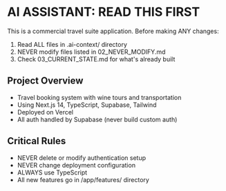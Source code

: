 # AI ASSISTANT: READ THIS FIRST

This is a commercial travel suite application. Before making ANY changes:
1. Read ALL files in .ai-context/ directory
2. NEVER modify files listed in 02_NEVER_MODIFY.md
3. Check 03_CURRENT_STATE.md for what's already built

## Project Overview
- Travel booking system with wine tours and transportation
- Using Next.js 14, TypeScript, Supabase, Tailwind
- Deployed on Vercel
- All auth handled by Supabase (never build custom auth)

## Critical Rules
- NEVER delete or modify authentication setup
- NEVER change deployment configuration
- ALWAYS use TypeScript
- All new features go in /app/features/ directory